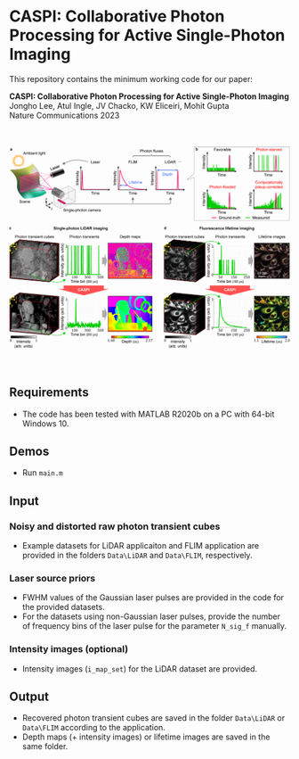 # CASPI: Collaborative Photon Processing for Active Single-Photon Imaging
This repository contains the minimum working code for our paper:

**CASPI: Collaborative Photon Processing for Active Single-Photon Imaging** \
Jongho Lee, Atul Ingle, JV Chacko, KW Eliceiri, Mohit Gupta \
Nature Communications 2023

\
\
<img src="https://github.com/JonghoLee0/CASPI/blob/main/teaser.png" width="800">
<br />
<br />
<br />


## Requirements
* The code has been tested with MATLAB R2020b on a PC with 64-bit Windows 10.


## Demos
* Run `main.m`


## Input
### Noisy and distorted raw photon transient cubes
* Example datasets for LiDAR applicaiton and FLIM application are provided in the folders `Data\LiDAR` and `Data\FLIM`, respectively.


### Laser source priors
* FWHM values of the Gaussian laser pulses are provided in the code for the provided datasets.
* For the datasets using non-Gaussian laser pulses, provide the number of frequency bins of the laser pulse for the parameter `N_sig_f` manually.


### Intensity images (optional)
* Intensity images (`i_map_set`) for the LiDAR dataset are provided.


## Output
* Recovered photon transient cubes are saved in the folder `Data\LiDAR` or `Data\FLIM` according to the application.
* Depth maps (+ intensity images) or lifetime images are saved in the same folder.
